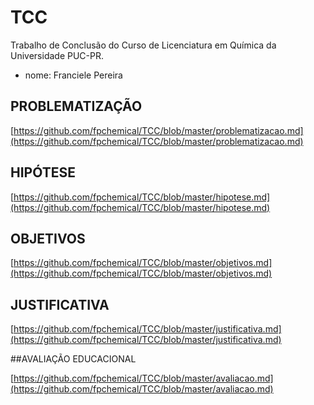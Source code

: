 # TCC 

Trabalho de Conclusão do Curso de Licenciatura em Química da Universidade PUC-PR.

- nome: Franciele Pereira

## PROBLEMATIZAÇÃO

[https://github.com/fpchemical/TCC/blob/master/problematizacao.md](https://github.com/fpchemical/TCC/blob/master/problematizacao.md)

## HIPÓTESE

[https://github.com/fpchemical/TCC/blob/master/hipotese.md](https://github.com/fpchemical/TCC/blob/master/hipotese.md)
        
## OBJETIVOS

[https://github.com/fpchemical/TCC/blob/master/objetivos.md](https://github.com/fpchemical/TCC/blob/master/objetivos.md)


## JUSTIFICATIVA 

[https://github.com/fpchemical/TCC/blob/master/justificativa.md](https://github.com/fpchemical/TCC/blob/master/justificativa.md)


##AVALIAÇÃO EDUCACIONAL

[https://github.com/fpchemical/TCC/blob/master/avaliacao.md](https://github.com/fpchemical/TCC/blob/master/avaliacao.md)
